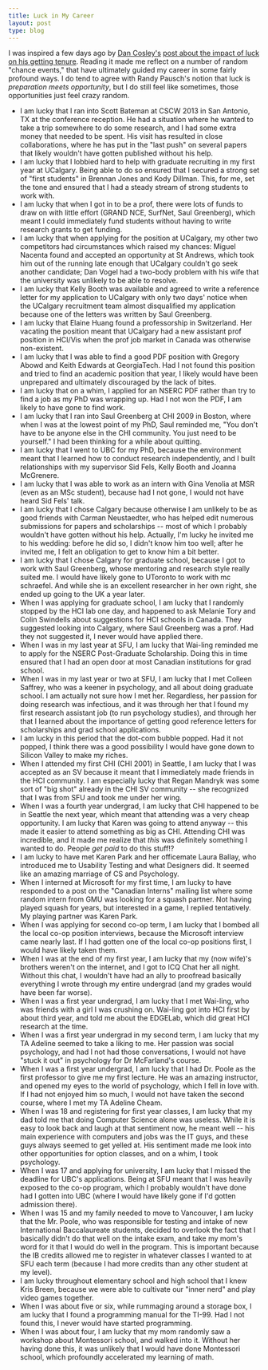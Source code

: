 ```yaml
---
title: Luck in My Career
layout: post
type: blog
---
```


I was inspired a few days ago by [Dan Cosley's](http://www.cs.cornell.edu/~danco/) [post about the impact of luck on his getting tenure](http://blogs.cornell.edu/danco/2014/07/28/tenure-and-luck/). Reading it made me reflect on a number of random "chance events," that have ultimately guided my career in some fairly profound ways. I do tend to agree with Randy Pausch's notion that luck is _preparation meets opportunity_, but I do still feel like sometimes, those opportunities just feel crazy random.

* I am lucky that I ran into Scott Bateman at CSCW 2013 in San Antonio, TX at the conference reception. He had a situation where he wanted to take a trip somewhere to do some research, and I had some extra money that needed to be spent. His visit has resulted in close collaborations, where he has put in the "last push" on several papers that likely wouldn't have gotten published without his help.
* I am lucky that I lobbied hard to help with graduate recruiting in my first year at UCalgary. Being able to do so ensured that I secured a strong set of "first students" in Brennan Jones and Kody Dillman. This, for me, set the tone and ensured that I had a steady stream of strong students to work with.
* I am lucky that when I got in to be a prof, there were lots of funds to draw on with little effort (GRAND NCE, SurfNet, Saul Greenberg), which meant I could immediately fund students without having to write research grants to get funding.
* I am lucky that when applying for the position at UCalgary, my other two competitors had circumstances which raised my chances: Miguel Nacenta found and accepted an opportunity at St Andrews, which took him out of the running late enough that UCalgary couldn't go seek another candidate; Dan Vogel had a two-body problem with his wife that the university was unlikely to be able to resolve.
* I am lucky that Kelly Booth was available and agreed to write a reference letter for my application to UCalgary with only two days' notice when the UCalgary recruitment team almost disqualified my application because one of the letters was written by Saul Greenberg.
* I am lucky that Elaine Huang found a professorship in Switzerland. Her vacating the position meant that UCalgary had a new assistant prof position in HCI/Vis when the prof job market in Canada was otherwise non-existent.
* I am lucky that I was able to find a good PDF position with Gregory Abowd and Keith Edwards at GeorgiaTech. Had I not found this position and tried to find an academic position that year, I likely would have been unprepared and ultimately discouraged by the lack of bites.
* I am lucky that on a whim, I applied for an NSERC PDF rather than try to find a job as my PhD was wrapping up. Had I not won the PDF, I am likely to have gone to find work.
* I am lucky that I ran into Saul Greenberg at CHI 2009 in Boston, where when I was at the lowest point of my PhD, Saul reminded me, "You don't have to be anyone else in the CHI community. You just need to be yourself." I had been thinking for a while about quitting.
* I am lucky that I went to UBC for my PhD, because the environment meant that I learned how to conduct research independently, and I built relationships with my supervisor Sid Fels, Kelly Booth and Joanna McGrenere.
* I am lucky that I was able to work as an intern with Gina Venolia at MSR (even as an MSc student), because had I not gone, I would not have heard Sid Fels' talk.
* I am lucky that I chose Calgary because otherwise I am unlikely to be as good friends with Carman Neustaedter, who has helped edit numerous submissions for papers and scholarships -- most of which I probably wouldn't have gotten without his help. Actually, I'm lucky he invited me to his wedding: before he did so, I didn't know him too well; after he invited me, I felt an obligation to get to know him a bit better.
* I am lucky that I chose Calgary for graduate school, because I got to work with Saul Greenberg, whose mentoring and research style really suited me. I would have likely gone to UToronto to work with mc schraefel. And while she is an excellent researcher in her own right, she ended up going to the UK a year later.
* When I was applying for graduate school, I am lucky that I randomly stopped by the HCI lab one day, and happened to ask Melanie Tory and Colin Swindells about suggestions for HCI schools in Canada. They suggested looking into Calgary, where Saul Greenberg was a prof. Had they not suggested it, I never would have applied there.
* When I was in my last year at SFU, I am lucky that Wai-ling reminded me to apply for the NSERC Post-Graduate Scholarship. Doing this in time ensured that I had an open door at most Canadian institutions for grad school.
* When I was in my last year or two at SFU, I am lucky that I met Colleen Saffrey, who was a keener in psychology, and all about doing graduate school. I am actually not sure how I met her. Regardless, her passion for doing research was infectious, and it was through her that I found my first research assistant job (to run psychology studies), and through her that I learned about the importance of getting good reference letters for scholarships and grad school applications.
* I am lucky in this period that the dot-com bubble popped. Had it not popped, I think there was a good possibility I would have gone down to Silicon Valley to make my riches.
* When I attended my first CHI (CHI 2001) in Seattle, I am lucky that I was accepted as an SV because it meant that I immediately made friends in the HCI community. I am especially lucky that Regan Mandryk was some sort of "big shot" already in the CHI SV community -- she recognized that I was from SFU and took me under her wing.
* When I was a fourth year undergrad, I am lucky that CHI happened to be in Seattle the next year, which meant that attending was a very cheap opportunity. I am lucky that Karen was going to attend anyway -- this made it easier to attend something as big as CHI. Attending CHI was incredible, and it made me realize that _this_ was definitely something I wanted to do. People _get paid_ to do this stuff!?
* I am lucky to have met Karen Park and her officemate Laura Ballay, who introduced me to Usability Testing and what Designers did. It seemed like an amazing marriage of CS and Psychology.
* When I interned at Microsoft for my first time, I am lucky to have responded to a post on the "Canadian Interns" mailing list where some random intern from GMU was looking for a squash partner. Not having played squash for years, but interested in a game, I replied tentatively. My playing partner was Karen Park.
* When I was applying for second co-op term, I am lucky that I bombed all the local co-op position interviews, because the Microsoft interview came nearly last. If I had gotten one of the local co-op positions first, I would have likely taken them.
* When I was at the end of my first year, I am lucky that my (now wife)'s brothers weren't on the internet, and I got to ICQ Chat her all night. Without this chat, I wouldn't have had an ally to proofread basically everything I wrote through my entire undergrad (and my grades would have been far worse).
* When I was a first year undergrad, I am lucky that I met Wai-ling, who was friends with a girl I was crushing on. Wai-ling got into HCI first by about third year, and told me about the EDGELab, which did great HCI research at the time.
* When I was a first year undergrad in my second term, I am lucky that my TA Adeline seemed to take a liking to me. Her passion was social psychology, and had I not had those conversations, I would not have "stuck it out" in psychology for Dr McFarland's course.
* When I was a first year undergrad, I am lucky that I had Dr. Poole as the first professor to give me my first lecture. He was an amazing instructor, and opened my eyes to the world of psychology, which I fell in love with. If I had not enjoyed him so much, I would not have taken the second course, where I met my TA Adeline Cheam.
* When I was 18 and registering for first year classes, I am lucky that my dad told me that doing Computer Science alone was useless. While it is easy to look back and laugh at that sentiment now, he meant well -- his main experience with computers and jobs was the IT guys, and these guys always seemed to get yelled at. His sentiment made me look into other opportunities for option classes, and on a whim, I took psychology.
* When I was 17 and applying for university, I am lucky that I missed the deadline for UBC's applications. Being at SFU meant that I was heavily exposed to the co-op program, which I probably wouldn't have done had I gotten into UBC (where I would have likely gone if I'd gotten admission there).
* When I was 15 and my family needed to move to Vancouver, I am lucky that the Mr. Poole, who was responsible for testing and intake of new International Baccalaureate students, decided to overlook the fact that I basically didn't do that well on the intake exam, and take my mom's word for it that I would do well in the program. This is important because the IB credits allowed me to register in whatever classes I wanted to at SFU each term (because I had more credits than any other student at my level).
* I am lucky throughout elementary school and high school that I knew Kris Breen, because we were able to cultivate our "inner nerd" and play video games together.
* When I was about five or six, while rummaging around a storage box, I am lucky that I found a programming manual for the TI-99. Had I not found this, I never would have started programming.
* When I was about four, I am lucky that my mom randomly saw a workshop about Montessori school, and walked into it. Without her having done this, it was unlikely that I would have done Montessori school, which profoundly accelerated my learning of math.

